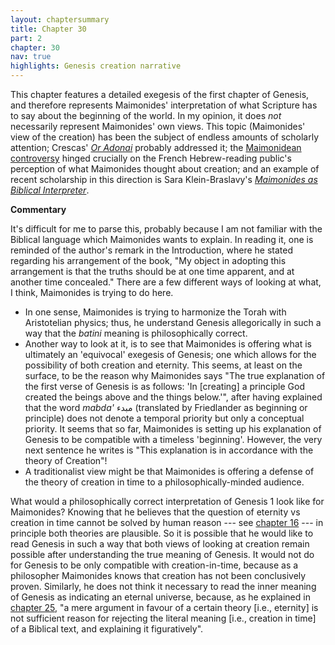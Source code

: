 ```yaml
---
layout: chaptersummary
title: Chapter 30
part: 2
chapter: 30
nav: true
highlights: Genesis creation narrative
---
```


This chapter features a detailed exegesis of the first chapter of Genesis, and therefore represents Maimonides' interpretation of what Scripture has to say about the beginning of the world. In my opinion, it does _not_ necessarily represent Maimonides' own views. This topic (Maimonides' view of the creation) has been the subject of endless amounts of scholarly attention; Crescas' [_Or Adonai_](https://en.wikipedia.org/wiki/Or_Adonai) probably addressed it; the [Maimonidean controversy](https://en.wikipedia.org/wiki/Maimonidean_Controversy) hinged crucially on the French Hebrew-reading public's perception of what Maimonides thought about creation; and an example of recent scholarship in this direction is Sara Klein-Braslavy's [_Maimonides as Biblical Interpreter_](https://www.academicstudiespress.com/emunot/maimonides-as-biblical-interpreter).

**Commentary**

It's difficult for me to parse this, probably because I am not familiar with the Biblical language which Maimonides wants to explain. In reading it, one is reminded of the author's remark in the Introduction, where he stated regarding his arrangement of the book, "My object in adopting this arrangement is that the truths should be at one time apparent, and at another time concealed." There are a few different ways of looking at what, I think, Maimonides is trying to do here.
- In one sense, Maimonides is trying to harmonize the Torah with Aristotelian physics; thus, he understand Genesis allegorically in such a way that the _batini_ meaning is philosophically correct.
- Another way to look at it, is to see that Maimonides is offering what is ultimately an 'equivocal' exegesis of Genesis; one which allows for the possibility of both creation and eternity. This seems, at least on the surface, to be the reason why Maimonides says "The true explanation of the first verse of Genesis is as follows: 'In [creating] a principle God created the beings above and the things below.'", after having explained that the word _mabda'_ مبدء (translated by Friedlander as beginning or principle) does not denote a temporal priority but only a conceptual priority. It seems that so far, Maimonides is setting up his explanation of Genesis to be compatible with a timeless 'beginning'. However, the very next sentence he writes is "This explanation is in accordance with the theory of Creation"!
- A traditionalist view might be that Maimonides is offering a defense of the theory of creation in time to a philosophically-minded audience.

What would a philosophically correct interpretation of Genesis 1 look like for Maimonides? Knowing that he believes that the question of eternity vs creation in time cannot be solved by human reason --- see [chapter 16](https://emadmasroor.github.io/Guide-Perplexed/summaries/II/ch16/) --- in principle both theories are plausible. So it is possible that he would like to read Genesis in such a way that both views of looking at creation remain possible after understanding the true meaning of Genesis. It would not do for Genesis to be only compatible with creation-in-time, because as a philosopher Maimonides knows that creation has not been conclusively proven. Similarly, he does not think it necessary to read the inner meaning of Genesis as indicating an eternal universe, because, as he explained in [chapter 25](https://emadmasroor.github.io/Guide-Perplexed/summaries/II/ch25/), "a mere argument in favour of a certain theory [i.e., eternity] is not sufficient reason for rejecting the literal meaning [i.e., creation in time] of a Biblical text, and explaining it figuratively".
